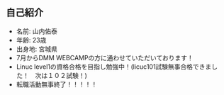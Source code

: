 ## 自己紹介
- 名前: 山内佑泰
- 年齢: 23歳
- 出身地: 宮城県
- 7月からDMM WEBCAMPの方に通わせていただいております！
- Linuc level1の資格合格を目指し勉強中！(licuc101試験無事合格できました！　次は１０２試験！)
- 転職活動無事終了！！！！！
